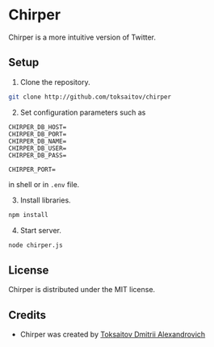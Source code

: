 Chirper
=======

Chirper is a more intuitive version of Twitter.

## Setup

1. Clone the repository.

```bash
git clone http://github.com/toksaitov/chirper
```

2. Set configuration parameters such as

```
CHIRPER_DB_HOST=
CHIRPER_DB_PORT=
CHIRPER_DB_NAME=
CHIRPER_DB_USER=
CHIRPER_DB_PASS=

CHIRPER_PORT=
```

in shell or in `.env` file.

3. Install libraries.

```bash
npm install
```

4. Start server.

```bash
node chirper.js
```

## License

Chirper is distributed under the MIT license.

## Credits

* Chirper was created by [Toksaitov Dmitrii Alexandrovich](https://github.com/toksaitov)
